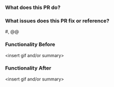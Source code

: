 ### What does this PR do?

### What issues does this PR fix or reference?

#<Insert GitHub Issue>, @<Insert GUS WI>@

### Functionality Before

<insert gif and/or summary>

### Functionality After

<insert gif and/or summary>
